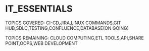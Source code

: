 # IT_ESSENTIALS


TOPICS COVERED:
CI-CD,JIRA,LINUX COMMANDS,GIT HUB,SDLC,TESTING,CONFLUENCE,DATABASE(ON GOING)



TOPICS REMAINING:
CLOUD COMPUTING,ETL TOOLS,API,SHARE POINT,OOPS,WEB DEVELOPMENT
